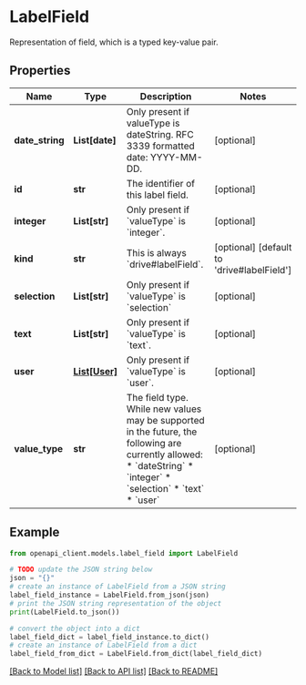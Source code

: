 # LabelField

Representation of field, which is a typed key-value pair.

## Properties

Name | Type | Description | Notes
------------ | ------------- | ------------- | -------------
**date_string** | **List[date]** | Only present if valueType is dateString. RFC 3339 formatted date: YYYY-MM-DD. | [optional] 
**id** | **str** | The identifier of this label field. | [optional] 
**integer** | **List[str]** | Only present if &#x60;valueType&#x60; is &#x60;integer&#x60;. | [optional] 
**kind** | **str** | This is always &#x60;drive#labelField&#x60;. | [optional] [default to 'drive#labelField']
**selection** | **List[str]** | Only present if &#x60;valueType&#x60; is &#x60;selection&#x60; | [optional] 
**text** | **List[str]** | Only present if &#x60;valueType&#x60; is &#x60;text&#x60;. | [optional] 
**user** | [**List[User]**](User.md) | Only present if &#x60;valueType&#x60; is &#x60;user&#x60;. | [optional] 
**value_type** | **str** | The field type. While new values may be supported in the future, the following are currently allowed: * &#x60;dateString&#x60; * &#x60;integer&#x60; * &#x60;selection&#x60; * &#x60;text&#x60; * &#x60;user&#x60; | [optional] 

## Example

```python
from openapi_client.models.label_field import LabelField

# TODO update the JSON string below
json = "{}"
# create an instance of LabelField from a JSON string
label_field_instance = LabelField.from_json(json)
# print the JSON string representation of the object
print(LabelField.to_json())

# convert the object into a dict
label_field_dict = label_field_instance.to_dict()
# create an instance of LabelField from a dict
label_field_from_dict = LabelField.from_dict(label_field_dict)
```
[[Back to Model list]](../README.md#documentation-for-models) [[Back to API list]](../README.md#documentation-for-api-endpoints) [[Back to README]](../README.md)


